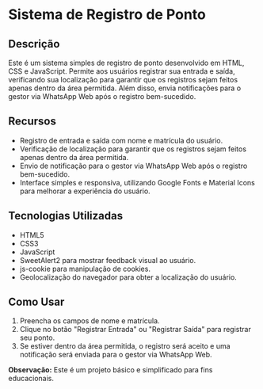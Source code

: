 # Sistema de Registro de Ponto

## Descrição
Este é um sistema simples de registro de ponto desenvolvido em HTML, CSS e JavaScript. Permite aos usuários registrar sua entrada e saída, verificando sua localização para garantir que os registros sejam feitos apenas dentro da área permitida. Além disso, envia notificações para o gestor via WhatsApp Web após o registro bem-sucedido.

## Recursos
- Registro de entrada e saída com nome e matrícula do usuário.
- Verificação de localização para garantir que os registros sejam feitos apenas dentro da área permitida.
- Envio de notificação para o gestor via WhatsApp Web após o registro bem-sucedido.
- Interface simples e responsiva, utilizando Google Fonts e Material Icons para melhorar a experiência do usuário.

## Tecnologias Utilizadas
- HTML5
- CSS3
- JavaScript
- SweetAlert2 para mostrar feedback visual ao usuário.
- js-cookie para manipulação de cookies.
- Geolocalização do navegador para obter a localização do usuário.

## Como Usar
1. Preencha os campos de nome e matrícula.
2. Clique no botão "Registrar Entrada" ou "Registrar Saída" para registrar seu ponto.
3. Se estiver dentro da área permitida, o registro será aceito e uma notificação será enviada para o gestor via WhatsApp Web.

**Observação:** Este é um projeto básico e simplificado para fins educacionais.
